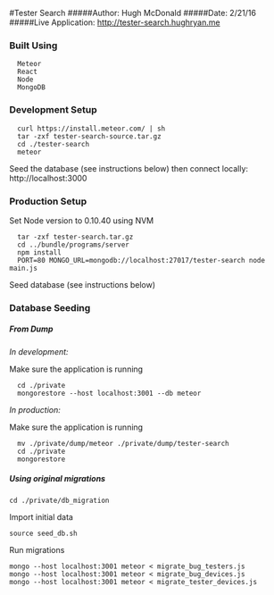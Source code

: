 #Tester Search
#####Author: Hugh McDonald
#####Date: 2/21/16
#####Live Application: http://tester-search.hughryan.me

### Built Using
```
  Meteor
  React
  Node
  MongoDB
```
### Development Setup
```
  curl https://install.meteor.com/ | sh
  tar -zxf tester-search-source.tar.gz
  cd ./tester-search
  meteor
```  
Seed the database (see instructions below) then connect locally: http://localhost:3000
### Production Setup
  Set Node version to 0.10.40 using NVM
```  
  tar -zxf tester-search.tar.gz
  cd ../bundle/programs/server
  npm install
  PORT=80 MONGO_URL=mongodb://localhost:27017/tester-search node main.js
```
  Seed database (see instructions below)
### Database Seeding
##### From Dump
*In development:*

Make sure the application is running
```  
  cd ./private
  mongorestore --host localhost:3001 --db meteor
```
*In production:*

Make sure the application is running
```  
  mv ./private/dump/meteor ./private/dump/tester-search
  cd ./private
  mongorestore
```
##### Using original migrations
```
cd ./private/db_migration
```
Import initial data
```
source seed_db.sh
```

Run migrations
```
mongo --host localhost:3001 meteor < migrate_bug_testers.js
mongo --host localhost:3001 meteor < migrate_bug_devices.js
mongo --host localhost:3001 meteor < migrate_tester_devices.js
```
